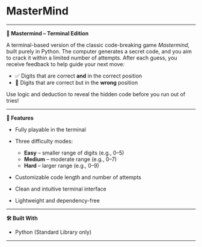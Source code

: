 # MasterMind
---

**🎯 Mastermind – Terminal Edition**

A terminal-based version of the classic code-breaking game *Mastermind*, built purely in Python. The computer generates a secret code, and you aim to crack it within a limited number of attempts. After each guess, you receive feedback to help guide your next move:

* ✅ Digits that are correct **and** in the correct position
* 🔄 Digits that are correct but in the **wrong** position

Use logic and deduction to reveal the hidden code before you run out of tries!

---

**🧩 Features**

* Fully playable in the terminal
* Three difficulty modes:

  * **Easy** – smaller range of digits (e.g., 0–5)
  * **Medium** – moderate range (e.g., 0–7)
  * **Hard** – larger range (e.g., 0–9)
* Customizable code length and number of attempts
* Clean and intuitive terminal interface
* Lightweight and dependency-free

---

**🛠 Built With**

* Python (Standard Library only)

---

